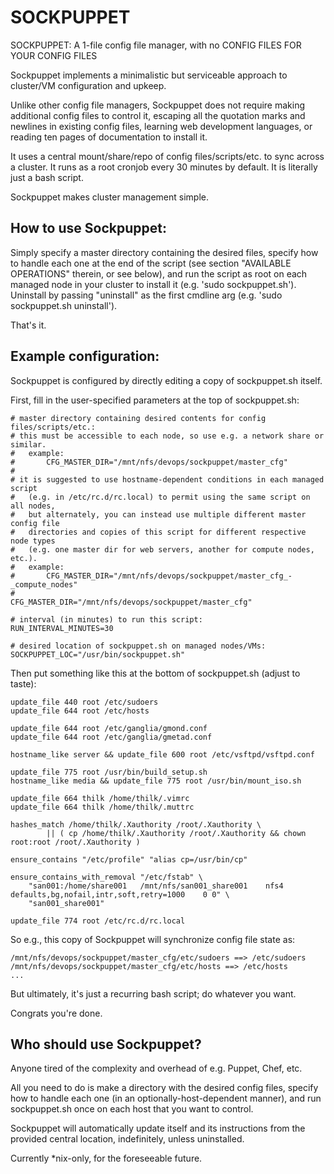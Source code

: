 # SOCKPUPPET

SOCKPUPPET: A 1-file config file manager, with no CONFIG FILES FOR YOUR CONFIG FILES

Sockpuppet implements a minimalistic but serviceable approach to cluster/VM
configuration and upkeep.

Unlike other config file managers, Sockpuppet does not require making
additional config files to control it, escaping all the quotation marks and
newlines in existing config files, learning web development languages, or
reading ten pages of documentation to install it.

It uses a central mount/share/repo of config files/scripts/etc. to sync
across a cluster.  It runs as a root cronjob every 30 minutes by default.
It is literally just a bash script.

Sockpuppet makes cluster management simple.

## How to use Sockpuppet:

Simply specify a master directory containing the desired files, specify how to
handle each one at the end of the script (see section "AVAILABLE OPERATIONS"
therein, or see below), and run the script as root on each managed node in your
cluster to install it (e.g. 'sudo sockpuppet.sh').  Uninstall by passing
"uninstall" as the first cmdline arg (e.g. 'sudo sockpuppet.sh uninstall').

That's it.

## Example configuration:

Sockpuppet is configured by directly editing a copy of sockpuppet.sh itself.

First, fill in the user-specified parameters at the top of sockpuppet.sh:

```shell
# master directory containing desired contents for config files/scripts/etc.:
# this must be accessible to each node, so use e.g. a network share or similar.
#   example:
#       CFG_MASTER_DIR="/mnt/nfs/devops/sockpuppet/master_cfg"
#
# it is suggested to use hostname-dependent conditions in each managed script
#   (e.g. in /etc/rc.d/rc.local) to permit using the same script on all nodes,
#   but alternately, you can instead use multiple different master config file
#   directories and copies of this script for different respective node types
#   (e.g. one master dir for web servers, another for compute nodes, etc.).
#   example:
#       CFG_MASTER_DIR="/mnt/nfs/devops/sockpuppet/master_cfg_-_compute_nodes"
#
CFG_MASTER_DIR="/mnt/nfs/devops/sockpuppet/master_cfg"

# interval (in minutes) to run this script:
RUN_INTERVAL_MINUTES=30

# desired location of sockpuppet.sh on managed nodes/VMs:
SOCKPUPPET_LOC="/usr/bin/sockpuppet.sh"
```

Then put something like this at the bottom of sockpuppet.sh (adjust to taste):

```shell
update_file 440 root /etc/sudoers
update_file 644 root /etc/hosts

update_file 644 root /etc/ganglia/gmond.conf
update_file 644 root /etc/ganglia/gmetad.conf

hostname_like server && update_file 600 root /etc/vsftpd/vsftpd.conf

update_file 775 root /usr/bin/build_setup.sh
hostname_like media && update_file 775 root /usr/bin/mount_iso.sh

update_file 664 thilk /home/thilk/.vimrc
update_file 664 thilk /home/thilk/.muttrc

hashes_match /home/thilk/.Xauthority /root/.Xauthority \
        || ( cp /home/thilk/.Xauthority /root/.Xauthority && chown root:root /root/.Xauthority )

ensure_contains "/etc/profile" "alias cp=/usr/bin/cp"

ensure_contains_with_removal "/etc/fstab" \
    "san001:/home/share001   /mnt/nfs/san001_share001    nfs4    defaults,bg,nofail,intr,soft,retry=1000    0 0" \
    "san001_share001"

update_file 774 root /etc/rc.d/rc.local
```

So e.g., this copy of Sockpuppet will synchronize config file state as:

```
/mnt/nfs/devops/sockpuppet/master_cfg/etc/sudoers ==> /etc/sudoers
/mnt/nfs/devops/sockpuppet/master_cfg/etc/hosts ==> /etc/hosts
...
```

But ultimately, it's just a recurring bash script; do whatever you want.

Congrats you're done.

## Who should use Sockpuppet?

Anyone tired of the complexity and overhead of e.g. Puppet, Chef, etc.

All you need to do is make a directory with the desired config files,
specify how to handle each one (in an optionally-host-dependent manner),
and run sockpuppet.sh once on each host that you want to control.

Sockpuppet will automatically update itself and its instructions from
the provided central location, indefinitely, unless uninstalled.

Currently *nix-only, for the foreseeable future.


